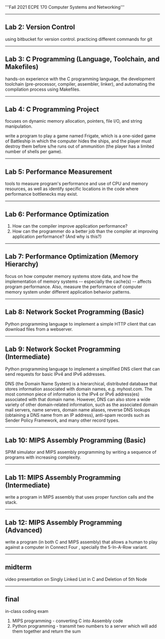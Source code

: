 '''Fall 2021 ECPE 170 Computer Systems and Networking'''

---

## Lab 2: Version Control

using bitbucket for version control. practicing different commands for git

---

## Lab 3: C Programming (Language, Toolchain, and Makefiles)

hands-on experience with the C programming language, the development toolchain (pre-processor, compiler, assembler, linker), and automating the compilation process using Makefiles.

---

## Lab 4: C Programming Project

focuses on dynamic memory allocation, pointers, file I/O, and string manipulation.

write a program to play a game named Frigate, which is a one-sided game of Battleship in which the computer hides the ships, and the player must destroy them before s/he runs out of ammunition (the player has a limited number of shells per game).

---

## Lab 5: Performance Measurement

tools to measure program's performance and use of CPU and memory resources, as well as identify specific locations in the code where performance bottlenecks may exist.

---

## Lab 6: Performance Optimization

1. How can the compiler improve application performance?
2. How can the programmer do a better job than the compiler at improving application performance?  (And why is this?)

---

## Lab 7: Performance Optimization (Memory Hierarchy)

focus on how computer memory systems store data, and how the implementation of memory systems -- especially the cache(s) -- affects program performance. Also, measure the performance of computer memory system under different application behavior patterns.

---

## Lab 8: Network Socket Programming (Basic)

Python programming language to implement a simple HTTP client that can download files from a webserver.

---

## Lab 9: Network Socket Programming (Intermediate)

Python programming language to implement a simplified DNS client that can send requests for basic IPv4 and IPv6 addresses.

DNS (the Domain Name System) is a hierarchical, distributed database that stores information associated with domain names, e.g. myhost.com. The most common piece of information is the IPv4 or IPv6 address(es) associated with that domain name. However, DNS can also store a wide variety of other domain-related information, such as the associated domain mail servers, name servers, domain name aliases, reverse DNS lookups (obtaining a DNS name from an IP address), anti-spam records such as Sender Policy Framework, and many other record types.

---

## Lab 10: MIPS Assembly Programming (Basic)

SPIM simulator and MIPS assembly programming by writing a sequence of programs with increasing complexity.

---

## Lab 11: MIPS Assembly Programming (Intermediate)

write a program in MIPS assembly that uses proper function calls and the stack.

---

## Lab 12: MIPS Assembly Programming (Advanced)

write a program (in both C and MIPS assembly) that allows a human to play against a computer in Connect Four , specially the 5-In-A-Row variant.

---

## midterm

video presentation on Singly Linked List in C and Deletion of 5th Node

---

## final

in-class coding exam
1. MIPS programming - converting C into Assembly code
2. Python programming - transmit two numbers to a server which will add them together and return the sum

